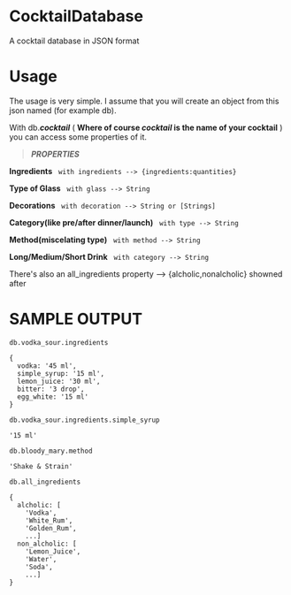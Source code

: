 # CocktailDatabase
A cocktail database in JSON format

# Usage
The usage is very simple. I assume that you will create an object from this json named (for example db).

With db.***cocktail*** ( __Where of course ***cocktail*** is the name of your cocktail__ ) you can access some properties of it. 
> ***PROPERTIES***

**Ingredients** ``` with ingredients --> {ingredients:quantities}```

**Type of Glass** ``` with glass --> String```

**Decorations** ``` with decoration --> String or [Strings]```

**Category(like pre/after dinner/launch)** ``` with type --> String```

**Method(miscelating type)** ``` with method --> String```

**Long/Medium/Short Drink** ``` with category --> String```

There's also an all_ingredients property --> {alcholic,nonalcholic} 
showned after 

# SAMPLE OUTPUT

```
db.vodka_sour.ingredients 

{
  vodka: '45 ml',
  simple_syrup: '15 ml',
  lemon_juice: '30 ml',
  bitter: '3 drop',
  egg_white: '15 ml'
}
```
```
db.vodka_sour.ingredients.simple_syrup

'15 ml'
```

```
db.bloody_mary.method

'Shake & Strain'
```

```
db.all_ingredients

{
  alcholic: [
    'Vodka',
    'White_Rum',
    'Golden_Rum',
    ...]
  non_alcholic: [
    'Lemon_Juice',
    'Water',
    'Soda',
    ...]
}
